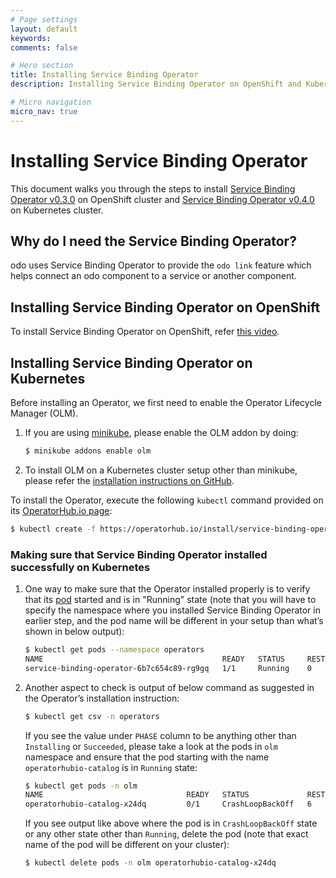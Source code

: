 ```yaml
---
# Page settings
layout: default
keywords:
comments: false

# Hero section
title: Installing Service Binding Operator
description: Installing Service Binding Operator on OpenShift and Kubernetes

# Micro navigation
micro_nav: true
---
```

# Installing Service Binding Operator

This document walks you through the steps to install [Service Binding Operator v0.3.0](https://github.com/redhat-developer/service-binding-operator/tree/v0.3.0) on OpenShift cluster and [Service Binding Operator v0.4.0](https://operatorhub.io/operator/service-binding-operator) on Kubernetes cluster.

## Why do I need the Service Binding Operator?

odo uses Service Binding Operator to provide the `odo link` feature which helps connect an odo component to a service or another component.

## Installing Service Binding Operator on OpenShift

To install Service Binding Operator on OpenShift, refer [this video](https://www.youtube.com/watch?v=8QmewscQwHg).

## Installing Service Binding Operator on Kubernetes

Before installing an Operator, we first need to enable the Operator Lifecycle Manager (OLM).

1.  If you are using [minikube](https://minikube.sigs.k8s.io/), please enable the OLM addon by doing:
    
    ``` sh
    $ minikube addons enable olm
    ```

2.  To install OLM on a Kubernetes cluster setup other than minikube, please refer the [installation instructions on GitHub](https://github.com/operator-framework/operator-lifecycle-manager/#installation).

To install the Operator, execute the following `kubectl` command provided on its [OperatorHub.io page](https://operatorhub.io/operator/service-binding-operator):

``` sh
$ kubectl create -f https://operatorhub.io/install/service-binding-operator.yaml
```

### Making sure that Service Binding Operator installed successfully on Kubernetes

1.  One way to make sure that the Operator installed properly is to verify that its [pod](https://kubernetes.io/docs/concepts/workloads/pods/) started and is in "Running" state (note that you will have to specify the namespace where you installed Service Binding Operator in earlier step, and the pod name will be different in your setup than what’s shown in below output):
    
    ``` sh
    $ kubectl get pods --namespace operators
    NAME                                        READY   STATUS     RESTARTS   AGE
    service-binding-operator-6b7c654c89-rg9gq   1/1     Running    0          15m
    ```

2.  Another aspect to check is output of below command as suggested in the Operator’s installation instruction:
    
    ``` sh
    $ kubectl get csv -n operators
    ```
    
    If you see the value under `PHASE` column to be anything other than `Installing` or `Succeeded`, please take a look at the pods in `olm` namespace and ensure that the pod starting with the name `operatorhubio-catalog` is in `Running` state:
    
    ``` sh
    $ kubectl get pods -n olm
    NAME                                READY   STATUS             RESTARTS   AGE
    operatorhubio-catalog-x24dq         0/1     CrashLoopBackOff   6          9m40s
    ```
    
    If you see output like above where the pod is in `CrashLoopBackOff` state or any other state other than `Running`, delete the pod (note that exact name of the pod will be different on your cluster):
    
    ``` sh
    $ kubectl delete pods -n olm operatorhubio-catalog-x24dq
    ```
